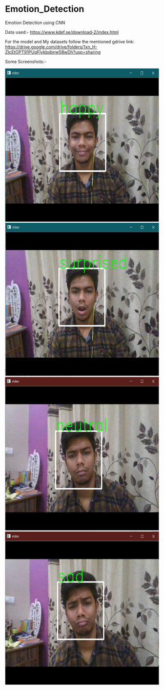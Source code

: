 # Emotion_Detection
Emotion Detection using CNN

Data used:- https://www.kdef.se/download-2/index.html

For the model and My datasets follow the mentioned gdrive link:
https://drive.google.com/drive/folders/1xn_H-ZIcEtOPT91PUqFlykbxbnw58wDh?usp=sharing


Some Screenshots:-

<img src="https://github.com/djsahu/Emotion_Detection/blob/master/happy.png" width="700" height="500">
<br>
<img src="https://github.com/djsahu/Emotion_Detection/blob/master/Surprise.png" width="700" height="500">
<br>
<img src="https://github.com/djsahu/Emotion_Detection/blob/master/Neutal.png" width="700" height="500">
<br>
<img src="https://github.com/djsahu/Emotion_Detection/blob/master/Sad.png" width="700" height="500">
